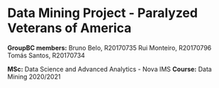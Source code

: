 # Data Mining Project - Paralyzed Veterans of America
**GroupBC members:**
Bruno Belo, R20170735
Rui Monteiro, R20170796
Tomás Santos, R20170734

**MSc:** Data Science and Advanced Analytics - Nova IMS
**Course:** Data Mining
2020/2021
